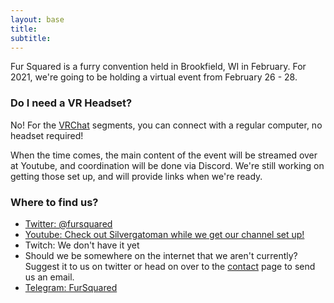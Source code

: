 ```yaml
---
layout: base
title:
subtitle:
---
```


Fur Squared is a furry convention held in Brookfield, WI in February. For 2021, we're going to be holding a virtual event from February 26 - 28.

### Do I need a VR Headset?

No\! For the [VRChat](https://www.vrchat.com) segments, you can connect with a regular computer, no headset required\!

When the time comes, the main content of the event will be streamed over at Youtube, and coordination will be done via Discord. We're still working on getting those set up, and will provide links when we're ready.

### Where to find us?

* [Twitter: @fursquared](https://twitter.com/fursquared)
* [Youtube: Check out Silvergatoman while we get our channel set up\!](https://www.youtube.com/user/silvergatomon)
* Twitch: We don't have it yet
* Should we be somewhere on the internet that we aren't currently? Suggest it to us on twitter or head on over to the [contact](/contact) page to send us an email.
* [Telegram: FurSquared](https://t.me/fursquaredchat)